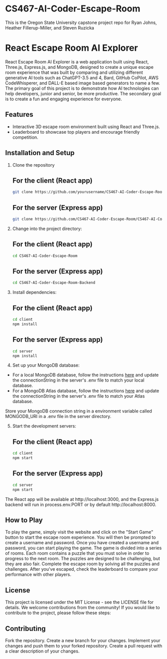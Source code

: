 # CS467-AI-Coder-Escape-Room
This is the Oregon State University capstone project repo for Ryan Johns, Heather Fillerup-Miller, and Steven Ruzicka

# React Escape Room AI Explorer

React Escape Room AI Explorer is a web application built using React, Three.js, Express.js, and MongoDB, designed to create a unique escape room experience that was built by comparing and utilizing different generative AI tools such as ChatGPT-3.5 and 4, Bard, GitHub CoPilot, AWS CodeWhisperer, and DALL-E based image based generators to name a few. The primary goal of this project is to demonstrate how AI technologies can help developers, junior and senior, be more productive. The secondary goal is to create a fun and engaging experience for everyone.

## Features

- Interactive 3D escape room environment built using React and Three.js.
- Leaderboard to showcase top players and encourage friendly competition.

## Installation and Setup
1. Clone the repository
    ## For the client (React app)
    ```bash
    git clone https://github.com/yourusername/CS467-AI-Coder-Escape-Room.git
    ```

    ## For the server (Express app)
    ```bash
    git clone https://github.com/CS467-AI-Coder-Escape-Room/CS467-AI-Coder-Escape-Room-Backend.git
    ```

2. Change into the project directory:
    ## For the client (React app)
    ```bash
    cd CS467-AI-Coder-Escape-Room
    ```

    ## For the server (Express app)
    ```bash
    cd CS467-AI-Coder-Escape-Room-Backend
    ```

3. Install dependencies:
    ## For the client (React app)
    ```bash
    cd client
    npm install
    ```

    ## For the server (Express app)
    ```bash
    cd server
    npm install
    ```

4. Set up your MongoDB database:

* For a local MongoDB database, follow the instructions [here](https://docs.mongodb.com/manual/installation/) and update the connectionString in the server's .env file to match your local database.
* For a MongoDB Atlas database, follow the instructions [here](https://docs.atlas.mongodb.com/getting-started/) and update the connectionString in the server's .env file to match your Atlas database.

Store your MongoDB connection string in a environment variable called MONGODB_URI in a .env file in the server directory.

5. Start the development servers:
    ## For the client (React app)
    ```bash
    cd client
    npm start
    ```

    ## For the server (Express app)
    ```bash
    cd server
    npm start
    ```

The React app will be available at http://localhost:3000, and the Express.js backend will run in process.env.PORT or by default  http://localhost:8000.

## How to Play
To play the game, simply visit the website and click on the "Start Game" button to start the escape room experience. You will then be prompted to create a username and password. Once you have created a username and password, you can start playing the game. The game is divided into a series of rooms. Each room contains a puzzle that you must solve in order to progress to the next room. The puzzles are designed to be challenging, but they are also fair. Complete the escape room by solving all the puzzles and challenges. After you've escaped, check the leaderboard to compare your performance with other players.

## License
This project is licensed under the MIT License - see the LICENSE file for details.
We welcome contributions from the community! If you would like to contribute to the project, please follow these steps:

## Contributing
Fork the repository.
Create a new branch for your changes.
Implement your changes and push them to your forked repository.
Create a pull request with a clear description of your changes.





